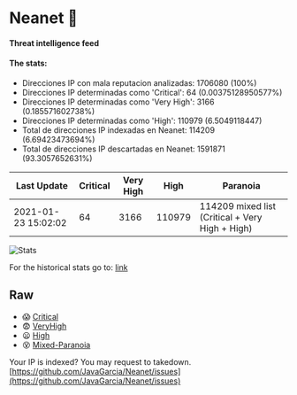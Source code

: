 # Neanet :hocho:
#### Threat intelligence feed
#### The stats:

- Direcciones IP con mala reputacion analizadas: 1706080 (100%)
- Direcciones IP determinadas como 'Critical':  64 (0.00375128950577%)
- Direcciones IP determinadas como 'Very High':  3166 (0.185571602738%)
- Direcciones IP determinadas como 'High':  110979 (6.5049118447)
- Total de direcciones IP indexadas en Neanet:  114209 (6.69423473694%)
- Total de direcciones IP descartadas en Neanet:  1591871 (93.3057652631%)

| Last Update | Critical | Very High | High | Paranoia |
| --- | --- | --- | --- | --- |
| 2021-01-23 15:02:02 | 64 | 3166 | 110979 | 114209 mixed list (Critical + Very High + High)|

![Stats](https://docs.google.com/spreadsheets/d/e/2PACX-1vSnaNMIXVabIpDJjufMlzH7poXnshF3mgd8Is1g9ytUEzVsP5my4Trn8f-xkoLLQ38xpL3HtmUexLo6/pubchart?oid=501124687&format=image)

For the historical stats go to: [link](/stats.csv)
## Raw
- :scream: [Critical](https://raw.githubusercontent.com/JavaGarcia/Neanet/master/blacklists/neanet_critical.txt)
- :fearful: [VeryHigh](https://raw.githubusercontent.com/JavaGarcia/Neanet/master/blacklists/neanet_veryHigh.txtt)
- :frowning: [High](https://raw.githubusercontent.com/JavaGarcia/Neanet/master/blacklists/neanet_high.txt)
- :dizzy_face: [Mixed-Paranoia](https://raw.githubusercontent.com/JavaGarcia/Neanet/master/blacklists/neanet_all.txt)


Your IP is indexed? You may request to takedown. [https://github.com/JavaGarcia/Neanet/issues](https://github.com/JavaGarcia/Neanet/issues)




























































































































































































































































































































































































































































































































































































































































































































































































































































































































































































































































































































































































































































































































































































































































































































































































































































































































































































































































































































































































































































































































































































































































































































































































































































































































































































































































































































































































































































































































































































































































































































































































































































































































































































































































































































































































































































































































































































































































